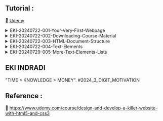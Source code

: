 ## Tutorial :

:link: [Udemy](https://www.udemy.com/course/design-and-develop-a-killer-website-with-html5-and-css3)

<details>
  <summary>EKI-20240722-001-Your-Very-First-Webpage</summary>

TOOLS

```sh
https://code.visualstudio.com/Download

https://marketplace.visualstudio.com/items?itemName=esbenp.prettier-vscode

https://marketplace.visualstudio.com/items?itemName=azemoh.one-monokai


```

vscode settings (auto save + auto format)

```sh

settings -> "default formatter" > default formatter = Prettier - Code formatter (esbenp.prettier-vscode)

settings -> "Format On Save" > Editor: Format On Save = Enable

settings -> "Auto Save" > Files: Auto Save = OnFocusChange

settings -> "Tab Size" > Editor: Tab Size = 2 (default 4)

settings -> "Auto Closing Tags" > HTML: auto closing tags = disabled

```

show web

```sh

CTRL + P

'>Simple Browser'

```

</details>

<details>
  <summary>EKI-20240722-002-Downloading-Course-Material</summary>

Downloading Course Material

```sh

https://github.com/jonasschmedtmann/html-css-course

```

</details>

<details>
  <summary>EKI-20240722-003-HTML-Document-Structure</summary>

02-HTML-Fundamentals

```sh

settings -> "auto closing tags" > HTML: auto closing tags = disabled

```

</details>

<details>
  <summary>EKI-20240722-004-Text-Elements</summary>

02-HTML-Fundamentals

```sh

update index.html

```

</details>


<details>
  <summary>EKI-20240729-005-More-Text-Elements-Lists</summary>

```html
<ol> = number list
  
<ul> = symbol list
```

</details>


## EKI INDRADI

"TIME > KNOWLEDGE > MONEY". #2024_3_DIGIT_MOTIVATION

## Reference :

:link: https://www.udemy.com/course/design-and-develop-a-killer-website-with-html5-and-css3
